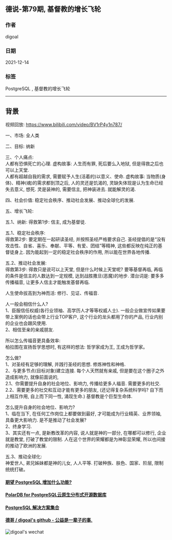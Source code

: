 ## 德说-第79期, 基督教的增长飞轮    
                              
### 作者                              
digoal                              
                              
### 日期                              
2021-12-14                           
                              
### 标签                           
PostgreSQL , 基督教的增长飞轮               
                            
----                            
                            
## 背景                            
视频回放: https://www.bilibili.com/video/BV1rP4y1n787/   
    
一、市场: 全人类      
   
二、目标: 纳新     
   
三、个人痛点:    
人都有恐惧死亡的心理.  虚构故事: 人生而有罪, 死后要么入地狱, 但是得救之后也可以上天堂.     
人都有超越自我的需求, 需要赋予人生(活着的)以意义、使命.  虚构故事: 当物质(身体)、精神(魂)的需求都到顶之后, 人的灵还是饥渴的, 灵缺失体现是认为生命已经失去意义, 想死. 灵是装神的, 需要信主, 把神装进去. 就能解灵的渴.     
   
四、社会价值: 稳定社会秩序、推动社会发展、推动全球化的发展.       
   
五、增长飞轮:     
   
五\.1、纳新: 得救第1步: 信主, 成为基督徒.       
   
五\.1、稳定社会秩序:    
得救第2步: 要定期在一起研读圣经, 并按照圣经严格要求自己. 圣经提倡的是“没有攻击性、自省、喜乐、奉献、平等、有爱、团结”等精神, 这些都反映在纯正的基督徒身上. 因为能起到一定的稳定社会秩序的作用, 所以能在世界各地传播.      
   
五\.2、推动社会发展:     
得救第3步: 得救只是说可以上天堂, 但是什么时候上天堂呢? 要等基督再临, 再临的条件是信主的人数达到一定规模, 达到战胜撒旦(恶魔)的地步. 潜台词是: 要多多传播福音, 让更多人信主才能触发基督再临.     
   
人生使命拔高到为神而活: 修行、见证、传福音.     
   
人一般会相信什么人?   
1、臣服信任权威(各行业领袖、高学历人才等等权威人士). 一般企业做宣传如果要带上案例的话也会带上行业TOP客户, 这个行业的龙头都用了你的产品, 行业内别的企业也会跟风使用.     
2、相信至亲的亲戚朋友.     
   
所以怎么传福音更具备效率:    
柏拉图在宣扬哲学思想时, 有这样的想法: 哲学家成为王, 王成为哲学家。     
   
怎么做?     
1、对圣经有足够的理解, 并践行圣经的思想. 修炼神性和神格.      
2、与更多节点(目标对象)建立连接. 每个人天然就有亲戚, 但是要在这个圈子之外造成影响力, 就像前面说的,     
2\.1、你需要提升自身的社会地位、影响力, 传播给更多人福音. 需要更多的社交.      
2\.2、需要更多的社交和互动才能有更多的朋友, (还记得复杂系统科学吗? 自下而上相互作用, 自上而下同一性, 涌现生命.)  基督教是个巨型生命体.      
   
怎么提升自身的社会地位、影响力?      
1、临在当下, 在任何工作岗位上都要做到最好, 才可能成为行业精英、业界领袖, 具备更大影响力.      是不是推动了社会发展?      
2、终身学习.      
3、其实还有一点, 是新教改革的内容, 说人就是神的一部分, 在哪都可以修行, 企业就是教堂, 打破了教堂的限制.  人在这个世界的荣耀都是为神彰显荣耀, 所以也间接的推动了欧洲的发展.   
   
五\.3、推动全球化:    
神爱世人, 弟兄姊妹都是神的儿女, 人人平等. 打破种族、肤色、国家、阶层, 限制统统打破。   
   
   
  
#### [期望 PostgreSQL 增加什么功能?](https://github.com/digoal/blog/issues/76 "269ac3d1c492e938c0191101c7238216")
  
  
#### [PolarDB for PostgreSQL云原生分布式开源数据库](https://github.com/ApsaraDB/PolarDB-for-PostgreSQL "57258f76c37864c6e6d23383d05714ea")
  
  
#### [PostgreSQL 解决方案集合](https://yq.aliyun.com/topic/118 "40cff096e9ed7122c512b35d8561d9c8")
  
  
#### [德哥 / digoal's github - 公益是一辈子的事.](https://github.com/digoal/blog/blob/master/README.md "22709685feb7cab07d30f30387f0a9ae")
  
  
![digoal's wechat](../pic/digoal_weixin.jpg "f7ad92eeba24523fd47a6e1a0e691b59")
  
